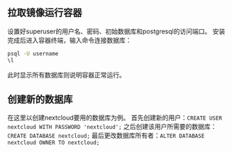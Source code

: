 ## 拉取镜像运行容器

设置好superuser的用户名、密码、初始数据库和postgresql的访问端口。
安装完成后进入容器终端，输入命令连接数据库：
```bash
psql -U username
\l
```
此时显示所有数据库则说明容器正常运行。

## 创建新的数据库

在这里以创建nextcloud要用的数据库为例。
首先创建新的用户：`CREATE USER nextcloud WITH PASSWORD 'nextcloud';`
之后创建该用户所需要的数据库：`CREATE DATABASE nextcloud;`
最后更改数据库所有者：`ALTER DATABASE nextcloud OWNER TO nextcloud;`

